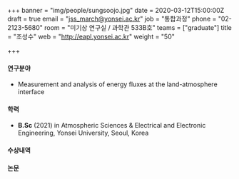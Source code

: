 +++
banner = "img/people/sungsoojo.jpg"
date = 2020-03-12T15:00:00Z
draft = true
email = "jss_march@yonsei.ac.kr"
job = "통합과정"
phone = "02-2123-5680"
room = "미기상 연구실 / 과학관 533B호"
teams = ["graduate"]
title = "조성수"
web = "http://eapl.yonsei.ac.kr"
weight = "50"

+++
#### 연구분야

* Measurement and analysis of energy fluxes at the land-atmosphere interface

#### 학력

* **B.Sc** (2021) in Atmospheric Sciences & Electrical and Electronic Engineering, Yonsei University, Seoul, Korea

#### 수상내역

#### 논문